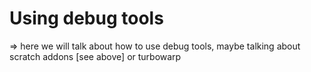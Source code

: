 # Using debug tools
\=\> here we will talk about how to use debug tools, maybe talking about scratch addons \[see above\] or turbowarp